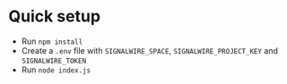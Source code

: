 # Quick setup

- Run `npm install`
- Create a `.env` file with `SIGNALWIRE_SPACE`, `SIGNALWIRE_PROJECT_KEY` and `SIGNALWIRE_TOKEN`
- Run `node index.js`
